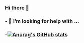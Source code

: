 ### Hi there 👋
### - 🤔 I’m looking for help with ...

### -[![Anurag's GitHub stats](https://github-readme-stats.vercel.app/api?username=hoontops)](https://github.com/anuraghazra/github-readme-stats)


<!--
**hoontops/hoontops** is a ✨ _special_ ✨ repository because its `README.md` (this file) appears on your GitHub profile.

Here are some ideas to get you started:

- 🔭 I’m currently working on ...
- 🌱 I’m currently learning ...
- 👯 I’m looking to collaborate on ...
- 🤔 I’m looking for help with ...
- 💬 Ask me about ...
- 📫 How to reach me: ...
- 😄 Pronouns: ...
- ⚡ Fun fact: ...
-->
